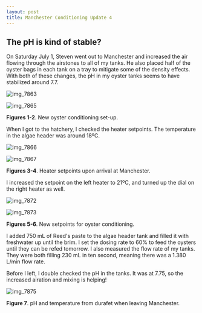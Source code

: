 ```yaml
---
layout: post
title: Manchester Conditioning Update 4
---
```


## The pH is kind of stable?

On Saturday July 1, Steven went out to Manchester and increased the air flowing through the airstones to all of my tanks. He also placed half of the oyster bags in each tank on a tray to mitigate some of the density effects. With both of these changes, the pH in my oyster tanks seems to have stabilized around 7.7.

![img_7863](https://user-images.githubusercontent.com/22335838/28337305-12e72ca2-6bba-11e7-8cd2-51c4ad3d30bc.JPG)

![img_7865](https://user-images.githubusercontent.com/22335838/28337306-12e80118-6bba-11e7-8c10-ee1cfc6480ca.JPG)

**Figures 1-2**. New oyster conditioning set-up.

When I got to the hatchery, I checked the heater setpoints. The temperature in the algae header was around 18ºC.

![img_7866](https://user-images.githubusercontent.com/22335838/28337366-421b7410-6bba-11e7-8504-ef9914086d3d.JPG)

![img_7867](https://user-images.githubusercontent.com/22335838/28337365-4213fb40-6bba-11e7-8a38-0426ed7baf2f.JPG)

**Figures 3-4**. Heater setpoints upon arrival at Manchester.

I increased the setpoint on the left heater to 21ºC, and turned up the dial on the right heater as well.

![img_7872](https://user-images.githubusercontent.com/22335838/28337488-a0e5d904-6bba-11e7-8f01-68dbb5bed90c.JPG)

![img_7873](https://user-images.githubusercontent.com/22335838/28337487-a0e4d72a-6bba-11e7-9a06-323c603b858b.JPG)

**Figures 5-6**. New setpoints for oyster conditioning.

I added 750 mL of Reed's paste to the algae header tank and filled it with freshwater up until the brim. I set the dosing rate to 60% to feed the oysters until they can be refed tomorrow. I also measured the flow rate of my tanks. They were both filling 230 mL in ten second, meaning there was a 1.380 L/min flow rate.

Before I left, I double checked the pH in the tanks. It was at 7.75, so the increased airation and mixing is helping!

![img_7875](https://user-images.githubusercontent.com/22335838/28337528-bfeeb122-6bba-11e7-984e-87e895637ea1.JPG)

**Figure 7**. pH and temperature from durafet when leaving Manchester.
